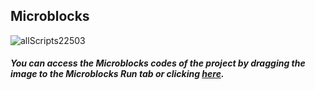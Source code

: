 ## Microblocks
![allScripts22503](https://user-images.githubusercontent.com/112697142/189875696-bd69cf19-6757-478f-b4a9-4bb916cd6042.png)


##### You can access the Microblocks codes of the project by dragging the image to the Microblocks Run tab or clicking [here](https://microblocks.fun/run/microblocks.html#scripts=GP%20Scripts%0Adepends%20%27OLED%20Graphics%27%0A%0Ascript%20698%20148%20%7B%0AwhenCondition%20%28start%20%3D%3D%201%29%0AsendBroadcast%20%27change%20word%27%0AresetTimer%0ArepeatUntil%20%28%28timer%29%20%3E%202000%29%20%7B%0A%20%20if%20%28%28pb_light_sensor%29%20%3C%2080%29%20%7B%0A%20%20%20%20gamerReaction%20%3D%200%0A%20%20%7D%20else%20%7B%0A%20%20%20%20gamerReaction%20%3D%201%0A%20%20%7D%0A%7D%0Apb_beep%20100%0Aif%20%28nightorday%20%3D%3D%20gamerReaction%29%20%7B%0A%20%20sendBroadcast%20%27Correct%27%0A%7D%20else%20%7B%0A%20%20sendBroadcast%20%27Wrong%27%0A%7D%0A%7D%0A%0Ascript%201027%20166%20%7B%0AwhenBroadcastReceived%20%27Correct%27%0Ascore%20%2B%3D%2010%0AstopTask%0A%7D%0A%0Ascript%201032%20283%20%7B%0AwhenBroadcastReceived%20%27Wrong%27%0AstopAll%0AOLEDInit_I2C%20%27OLED_0.96in%27%20%273C%27%200%20false%0AOLEDclear%0AOLEDwrite%20%27Game%20Over%27%200%2018%20false%0AOLEDwrite%20%28%27%5Bdata%3Ajoin%5D%27%20%27Your%20Score%3A%27%20score%29%200%2035%20false%0AOLEDwrite%20%27Press%20Reset%27%200%2045%20false%0AOLEDwrite%20%27To%20Repeat%21%27%200%2055%20false%0Apb_beep%201000%0A%7D%0A%0Ascript%201034%20526%20%7B%0AwhenCondition%20%28score%20%3D%3D%20100%29%0AstopAll%0AOLEDInit_I2C%20%27OLED_0.96in%27%20%273C%27%200%20false%0AOLEDclear%0AOLEDwrite%20%27Congratulation%27%2010%2018%20false%0AOLEDwrite%20%28%27%5Bdata%3Ajoin%5D%27%20%27Top%20Score%3A%27%20score%29%205%2035%20false%0AOLEDwrite%20%27Press%20Reset%27%2020%2045%20false%0AOLEDwrite%20%27To%20Repeat%21%27%2025%2055%20false%0A%27play%20tone%27%20%27C%27%201%20100%0A%27play%20tone%27%20%27E%27%202%20100%0A%27play%20tone%27%20%27D%27%201%20100%0A%7D%0A%0Ascript%20697%20581%20%7B%0AwhenBroadcastReceived%20%27change%20word%27%0AOLEDclear%0Anightorday%20%3D%20%28random%200%201%29%0Aif%20%28nightorday%20%3D%3D%200%29%20%7B%0A%20%20OLEDwrite%20%27---NIGHT---%27%2020%2030%20true%0A%7D%20else%20%7B%0A%20%20OLEDwrite%20%27---DAY---%27%2025%2030%20false%0A%7D%0AstopTask%0A%7D%0A%0Ascript%201449%20167%20%7B%0AwhenStarted%0AOLEDInit_I2C%20%27OLED_0.96in%27%20%273C%27%200%20false%0AOLEDclear%0AOLEDwrite%20%27NIGHT%20and%20DAY%27%2010%200%20true%0AOLEDwrite%20%27%3CGAME%3E%27%2040%2020%20true%0AOLEDwrite%20%27Press%20BUTTON%21%27%2020%2040%20false%0AOLEDwrite%20%27to%20START%21%27%2040%2055%20false%0Ascore%20%3D%200%0Astart%20%3D%200%0AwaitUntil%20%28pb_button%29%0Astart%20%3D%201%0A%7D%0A%0A "here").
